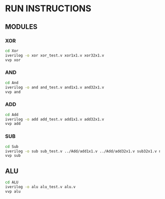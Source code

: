 # RUN INSTRUCTIONS

## MODULES

### XOR
```bash
cd Xor
iverilog -o xor xor_test.v xor1x1.v xor32x1.v
vvp xor
```

### AND
```bash
cd And
iverilog -o and and_test.v and1x1.v and32x1.v
vvp and
```

### ADD
```bash
cd Add
iverilog -o add add_test.v add1x1.v add32x1.v
vvp add
```

### SUB
```bash
cd Sub
iverilog -o sub sub_test.v ../Add/add1x1.v ../Add/add32x1.v sub32x1.v not/not1x1.v not/not32x1.v
vvp sub 
```

## ALU
```bash
cd ALU
iverilog -o alu alu_test.v alu.v
vvp alu
```